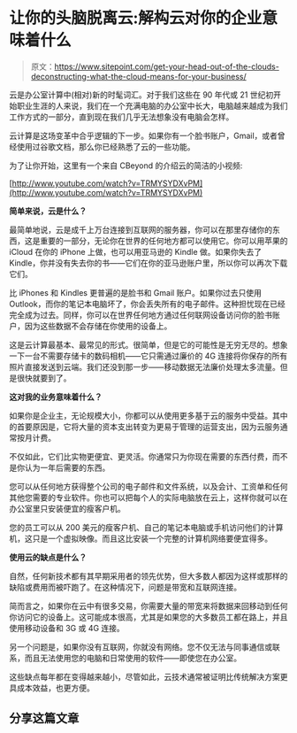 # 让你的头脑脱离云:解构云对你的企业意味着什么

> 原文：<https://www.sitepoint.com/get-your-head-out-of-the-clouds-deconstructing-what-the-cloud-means-for-your-business/>

云是办公室计算中(相对)新的时髦词汇。对于我们这些在 90 年代或 21 世纪初开始职业生涯的人来说，我们在一个充满电脑的办公室中长大，电脑越来越成为我们工作方式的一部分，直到现在我们几乎无法想象没有电脑会怎样。

云计算是这场变革中合乎逻辑的下一步。如果你有一个脸书账户，Gmail，或者曾经使用过谷歌文档，那么你已经熟悉了云的一些功能。

为了让你开始，这里有一个来自 CBeyond 的介绍云的简洁的小视频:

[http://www.youtube.com/watch?v=TRMYSYDXvPM](http://www.youtube.com/watch?v=TRMYSYDXvPM)

**简单来说，云是什么？**

最简单地说，云是成千上万台连接到互联网的服务器，你可以在那里存储你的东西，这是重要的一部分，无论你在世界的任何地方都可以使用它。你可以用苹果的 iCloud 在你的 iPhone 上做，也可以用亚马逊的 Kindle 做。如果你失去了 Kindle，你并没有失去你的书——它们在你的亚马逊账户里，所以你可以再次下载它们。

比 iPhones 和 Kindles 更普遍的是脸书和 Gmail 账户。如果你过去只使用 Outlook，而你的笔记本电脑坏了，你会丢失所有的电子邮件。这种担忧现在已经完全成为过去。同样，你可以在世界任何地方通过任何联网设备访问你的脸书账户，因为这些数据不会存储在你使用的设备上。

这是云计算最基本、最常见的形式。很简单，但是它的可能性是无穷无尽的。想象一下一台不需要存储卡的数码相机——它只需通过廉价的 4G 连接将你保存的所有照片直接发送到云端。我们还没到那一步——移动数据无法廉价处理太多流量。但是很快就要到了。

**这对我的业务意味着什么？**

如果你是企业主，无论规模大小，你都可以从使用更多基于云的服务中受益。其中的首要原因是，它将大量的资本支出转变为更易于管理的运营支出，因为云服务通常按月计费。

不仅如此，它们比实物更便宜、更灵活。你通常只为你现在需要的东西付费，而不是你认为一年后需要的东西。

您可以从任何地方获得整个公司的电子邮件和文件系统，以及会计、工资单和任何其他您需要的专业软件。你也可以把每个人的实际电脑放在云上，这样你就可以在办公室里只安装便宜的瘦客户机。

您的员工可以从 200 美元的瘦客户机、自己的笔记本电脑或手机访问他们的计算机，这只是一个虚拟映像。而且这比安装一个完整的计算机网络要便宜得多。

**使用云的缺点是什么？**

自然，任何新技术都有其早期采用者的领先优势，但大多数人都因为这样或那样的缺陷或费用而被吓跑了。在这种情况下，问题是带宽和互联网连接。

简而言之，如果你在云中有很多交易，你需要大量的带宽来将数据来回移动到任何你访问它的设备上。这可能成本很高，尤其是如果您的大多数员工都在路上，并且使用移动设备和 3G 或 4G 连接。

另一个问题是，如果你没有互联网，你就没有网络。您不仅无法与同事通信或联系，而且无法使用您的电脑和日常使用的软件——即使您在办公室。

这些缺点每年都在变得越来越小，尽管如此，云技术通常被证明比传统解决方案更具成本效益，也更方便。

## 分享这篇文章